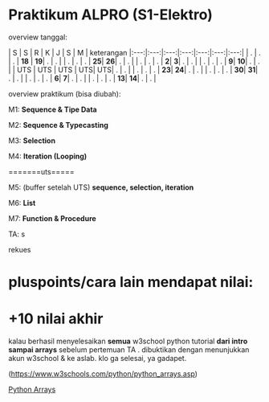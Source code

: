 # Praktikum ALPRO (S1-Elektro)

overview tanggal:

| S | S | R | K | J | S | M | keterangan
|:---:|:---:|:---:|:---:|:---:|:---:|:---:|
| . | . | . | **18** | **19**| . | . |
| . | . | . | **25**| **26**| . | . |
| . | . | . | **2**| **3**| . | . |
| . | . | . | **9**| **10**| . | . |
| UTS | UTS | UTS | UTS| UTS| . | . |
| . | . | . | **23**| **24**| . | . |
| . | . | . | **30**| **31**| . | . |
| . | . | . | **6**| **7**| . | . |
| . | . | . | **13**| **14**| . | . |



overview praktikum (bisa diubah):


M1: **Sequence & Tipe Data** 

M2: **Sequence & Typecasting**

M3: **Selection**

M4: **Iteration (Looping)**

=======uts=====

M5: (buffer setelah UTS) **sequence, selection, iteration**

M6: **List**

M7: **Function & Procedure**

TA: s



rekues

# pluspoints/cara lain mendapat nilai:



# +10 nilai akhir

kalau berhasil menyelesaikan **semua** w3school python tutorial **dari intro sampai arrays**  sebelum pertemuan TA . dibuktikan dengan menunjukkan akun w3school & ke aslab. klo ga selesai, ya gadapet.

(https://www.w3schools.com/python/python_arrays.asp)

[Python Arrays](https://www.w3schools.com/python/python_arrays.asp) 








